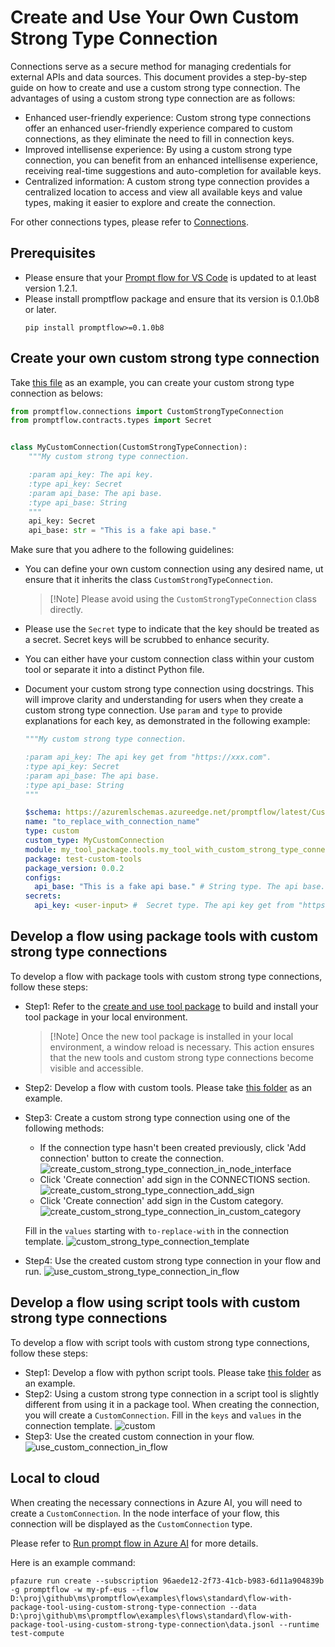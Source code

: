 # Create and Use Your Own Custom Strong Type Connection
Connections serve as a secure method for managing credentials for external APIs and data sources. This document provides a step-by-step guide on how to create and use a custom strong type connection. The advantages of using a custom strong type connection are as follows:

* Enhanced user-friendly experience: Custom strong type connections offer an enhanced user-friendly experience compared to custom connections, as they eliminate the need to fill in connection keys.
* Improved intellisense experience: By using a custom strong type connection, you can benefit from an enhanced intellisense experience, receiving real-time suggestions and auto-completion for available keys.
* Centralized information: A custom strong type connection provides a centralized location to access and view all available keys and value types, making it easier to explore and create the connection.

For other connections types, please refer to [Connections](https://microsoft.github.io/promptflow/concepts/concept-connections.html).

## Prerequisites
- Please ensure that your [Prompt flow for VS Code](https://marketplace.visualstudio.com/items?itemName=prompt-flow.prompt-flow) is updated to at least version 1.2.1.
- Please install promptflow package and ensure that its version is 0.1.0b8 or later.
  ```
  pip install promptflow>=0.1.0b8
  ```

## Create your own custom strong type connection
Take [this file](https://github.com/microsoft/promptflow/blob/main/examples/tools/tool-package-quickstart/my_tool_package/tools/tool_with_custom_strong_type_connection.py) as an example, you can create your custom strong type connection as belows:

```python
from promptflow.connections import CustomStrongTypeConnection
from promptflow.contracts.types import Secret


class MyCustomConnection(CustomStrongTypeConnection):
    """My custom strong type connection.

    :param api_key: The api key.
    :type api_key: Secret
    :param api_base: The api base.
    :type api_base: String
    """
    api_key: Secret
    api_base: str = "This is a fake api base."

```

Make sure that you adhere to the following guidelines:

* You can define your own custom connection using any desired name, ut ensure that it inherits the class `CustomStrongTypeConnection`.
  > [!Note] Please avoid using the `CustomStrongTypeConnection` class directly.
* Please use the `Secret` type to indicate that the key should be treated as a secret. Secret keys will be scrubbed to enhance security.
* You can either have your custom connection class within your custom tool or separate it into a distinct Python file.
* Document your custom strong type connection using docstrings. This will improve clarity and understanding for users when they create a custom strong type connection. Use `param` and `type` to provide explanations for each key, as demonstrated in the following example:
  
  ```python
  """My custom strong type connection.

  :param api_key: The api key get from "https://xxx.com".
  :type api_key: Secret
  :param api_base: The api base.
  :type api_base: String
  """
  ```
  
  ```yaml
  $schema: https://azuremlschemas.azureedge.net/promptflow/latest/CustomStrongTypeConnection.schema.json
  name: "to_replace_with_connection_name"
  type: custom
  custom_type: MyCustomConnection
  module: my_tool_package.tools.my_tool_with_custom_strong_type_connection
  package: test-custom-tools
  package_version: 0.0.2
  configs:
    api_base: "This is a fake api base." # String type. The api base.
  secrets:
    api_key: <user-input> #  Secret type. The api key get from "https://xxx.com". Don't replace the '<user-input>' placeholder. The application will prompt you to enter a value when it runs.
  ```

## Develop a flow using package tools with custom strong type connections
To develop a flow with package tools with custom strong type connections, follow these steps:
* Step1: Refer to the [create and use tool package](create-and-use-tool-package.md#create-custom-tool-package) to build and install your tool package in your local environment.
  > [!Note] Once the new tool package is installed in your local environment, a window reload is necessary. This action ensures that the new tools and custom strong type connections become visible and accessible.

* Step2: Develop a flow with custom tools. Please take [this folder](https://github.com/microsoft/promptflow/tree/main/examples/tools/use-cases/custom-strong-type-connection-package-tool-showcase) as an example.

* Step3: Create a custom strong type connection using one of the following methods:
  - If the connection type hasn't been created previously, click 'Add connection' button to create the connection.
    ![create_custom_strong_type_connection_in_node_interface](../../media/how-to-guides/develop-a-tool/create_custom_strong_type_connection_in_node_interface.png)
  - Click 'Create connection' add sign in the CONNECTIONS section.
    ![create_custom_strong_type_connection_add_sign](../../media/how-to-guides/develop-a-tool/create_custom_strong_type_connection_add_sign.png)
  - Click 'Create connection' add sign in the Custom category.
    ![create_custom_strong_type_connection_in_custom_category](../../media/how-to-guides/develop-a-tool/create_custom_strong_type_connection_in_custom_category.png)

  Fill in the `values` starting with `to-replace-with` in the connection template.
  ![custom_strong_type_connection_template](../../media/how-to-guides/develop-a-tool/custom_strong_type_connection_template.png)

* Step4: Use the created custom strong type connection in your flow and run.
  ![use_custom_strong_type_connection_in_flow](../../media/how-to-guides/develop-a-tool/use_custom_strong_type_connection_in_flow.png)

## Develop a flow using script tools with custom strong type connections
To develop a flow with script tools with custom strong type connections, follow these steps:
* Step1: Develop a flow with python script tools. Please take [this folder](https://github.com/microsoft/promptflow/tree/main/examples/tools/use-cases/custom-strong-type-connection-script-tool-showcase) as an example.
* Step2: Using a custom strong type connection in a script tool is slightly different from using it in a package tool. When creating the connection, you will create a `CustomConnection`. Fill in the `keys` and `values` in the connection template.
  ![custom](../../media/how-to-guides/develop-a-tool/custom_connection_template.png)
* Step3: Use the created custom connection in your flow.
  ![use_custom_connection_in_flow](../../media/how-to-guides/develop-a-tool/use_custom_connection_in_flow.png)

## Local to cloud
When creating the necessary connections in Azure AI, you will need to create a `CustomConnection`. In the node interface of your flow, this connection will be displayed as the `CustomConnection` type.

Please refer to [Run prompt flow in Azure AI](https://microsoft.github.io/promptflow/cloud/azureai/quick-start.html) for more details.

Here is an example command:
```
pfazure run create --subscription 96aede12-2f73-41cb-b983-6d11a904839b -g promptflow -w my-pf-eus --flow D:\proj\github\ms\promptflow\examples\flows\standard\flow-with-package-tool-using-custom-strong-type-connection --data D:\proj\github\ms\promptflow\examples\flows\standard\flow-with-package-tool-using-custom-strong-type-connection\data.jsonl --runtime test-compute
```